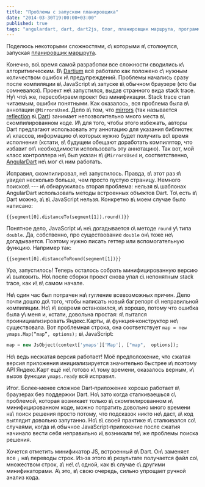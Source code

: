 ```yaml
---
title: "Проблемы с запуском планировщика"
date: "2014-03-30T19:00:00+03:00"
published: true
tags: "angulardart, dart, dart2js, блог, планировщик маршрута, программирование"
---
```


Поделюсь некоторыми сложностями, с\ которыми я\ столкнулся, запуская [планировщик маршрута][route-planner].

Конечно, во\ время самой разработки все сложности сводились к\ алгоритмическим. В\ [Dartium] всё работало как положено
с\ нужным количеством ошибок и\ предупреждений. Проблемы начались сразу после компиляции в\ JavaScript и\ запуске
в\ обычном браузере (кто бы сомневался). Проект не\ запустился, выдав странного вида stack trace. Ну\ что\ же,
пересобираем проект без минификации. Stack trace стал читаемым, ошибки понятными. Как оказалось, вся проблема была
в\ аннотации `@MirrorsUsed`. Дело в\ том, что [mirrors] (так называется [reflection] в\ [Dart]) занимает непозволительно
много места в\ скомпилированном коде. И\ для того, чтобы этого избежать, авторы Dart предлагают использовать эту
аннотацию для указания библиотек и\ классов, информацию о\ которых нужно будет получить во\ время исполнения (кстати,
в\ будущем обещают доработать компилятор, что избавит от\ необходимости использовать эту аннотацию). Так вот, мой класс
контроллера не\ был указан в\ `@MirrorsUsed` и, соответственно, [AngularDart] не\ мог с\ ним работать.

Исправил, скомпилировал, не\ запустилось. Правда, в\ этот раз я\ увидел несколько больше, чем просто пустую страницу.
Немного поисков\ --- и\ обнаружилась вторая проблема: нельзя в\ шаблонах AngularDart использовать методы встроенных
объектов Dart. То\ есть в\ Dart можно, а\ в\ JavaScript нельзя. Конкретно в\ моем случае было написано:

~~~~~no-highlight
{{segment[0].distanceTo(segment[1]).round()}}
~~~~~

Понятное дело, JavaScript и\ не\ догадывается о\ методе `round` у\ типа `double`. Да, собственно, про существование
`double` он\ тоже не\ догадывается. Поэтому нужно писать геттер или вспомогательную функцию. Например так:

~~~~~no-highlight
{{segment[0].distanceToRound(segment[1])}}
~~~~~

Ура, запустилось! Теперь осталось собрать минифицированную версию и\ выложить. Но\ после сборки проект снова упал
с\ непонятным stack trace, как и\ в\ самом  начале.

Не\ один час был потрачен на\ гугление всевозможных причин. Дело почти дошло до\ того, чтобы написать новый багрепорт
о\ неправильной компиляции. Но\ я\ вовремя остановился, и\ хорошо, потому что ошибка была у\ меня и, кстати, довольна
простая: я\ пытался проинициализировать Яндекс.Карты, а\ функция&#8209;конструктор не\ существовала. Вот проблемная
строка, она соответствует `map = new ymaps.Map(“map”, options);` в\ JavaScript:

~~~~~dart
map = new JsObject(context['ymaps']['Map'], ["map",  options]);
~~~~~

Но\ ведь несжатая версия работает! Моё предположение, что сжатая версия приложения инициализируется значительно быстрее
и\ поэтому API Яндекс.Карт ещё не\ готово к\ тому времени, оказалось верным, и\ вызов функции `ymaps.ready` всё
исправил.

Итог. Более&#8209;менее сложное Dart&#8209;приложение хорошо работает в\ браузерах без поддержки Dart. Но\ зато когда
сталкиваешься с\ проблемой, которая возникает только в\ скомпилированном и\ минифицированном коде, можно потратить
довольно много времени на\ поиск решения просто потому, что подсказок никто не\ даст, а\ код выглядит довольно
запутанно. Но\ в\ своей практике я\ сталкивался со\ случаями, когда и\ обычное JavaScript&#8209;приложение после сжатия
начинало вести себя неправильно и\ возникали те\ же проблемы поиска решения.

Хочется отметить минификатор JS, встроенный в\ Dart. Он\ заменяет все `;` на\ переводы строк. Из&#8209;за этого
в\ результате получается файл со\ множеством строк, а\ не\ с\ одной, как в\ случае с\ другими минификаторами. А\ это,
в\ свою очередь, сильно упрощает ручной анализ кода.

[AngularDart]: https://angulardart.org/
[Dart]: https://www.dartlang.org/
[Dartium]: https://www.dartlang.org/tools/dartium/
[mirrors]: https://www.dartlang.org/articles/reflection-with-mirrors/
[reflection]: http://en.wikipedia.org/wiki/Reflection_(computer_programming)
[route-planner]: /route-planner/
